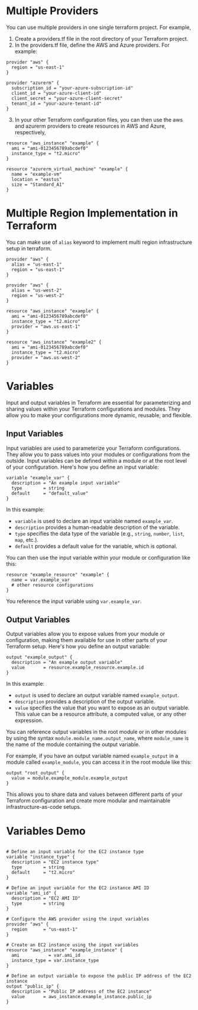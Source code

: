 # Multiple Providers

You can use multiple providers in one single terraform project. For example,


1. Create a providers.tf file in the root directory of your Terraform project.
2. In the providers.tf file, define the AWS and Azure providers. For example:


```
provider "aws" {
  region = "us-east-1"
}

provider "azurerm" {
  subscription_id = "your-azure-subscription-id"
  client_id = "your-azure-client-id"
  client_secret = "your-azure-client-secret"
  tenant_id = "your-azure-tenant-id"
}
```

3. In your other Terraform configuration files, you can then use the aws and azurerm providers to create resources in AWS and Azure, respectively,

```
resource "aws_instance" "example" {
  ami = "ami-0123456789abcdef0"
  instance_type = "t2.micro"
}

resource "azurerm_virtual_machine" "example" {
  name = "example-vm"
  location = "eastus"
  size = "Standard_A1"
}
```

# Multiple Region Implementation in Terraform

You can make use of `alias` keyword to implement multi region infrastructure setup in
terraform.

```
provider "aws" {
  alias = "us-east-1"
  region = "us-east-1"
}

provider "aws" {
  alias = "us-west-2"
  region = "us-west-2"
}

resource "aws_instance" "example" {
  ami = "ami-0123456789abcdef0"
  instance_type = "t2.micro"
  provider = "aws.us-east-1"
}

resource "aws_instance" "example2" {
  ami = "ami-0123456789abcdef0"
  instance_type = "t2.micro"
  provider = "aws.us-west-2"
}
```

# Variables

Input and output variables in Terraform are essential for parameterizing and sharing values within your Terraform configurations and modules. They allow you to make your configurations more dynamic, reusable, and flexible.

## Input Variables

Input variables are used to parameterize your Terraform configurations. They allow you to pass values into your modules or configurations from the outside. Input variables can be defined within a module or at the root level of your configuration. Here's how you define an input variable:

```hcl
variable "example_var" {
  description = "An example input variable"
  type        = string
  default     = "default_value"
}
```

In this example:

- `variable` is used to declare an input variable named `example_var`.
- `description` provides a human-readable description of the variable.
- `type` specifies the data type of the variable (e.g., `string`, `number`, `list`, `map`, etc.).
- `default` provides a default value for the variable, which is optional.

You can then use the input variable within your module or configuration like this:

```hcl
resource "example_resource" "example" {
  name = var.example_var
  # other resource configurations
}
```

You reference the input variable using `var.example_var`.

## Output Variables

Output variables allow you to expose values from your module or configuration, making them available for use in other parts of your Terraform setup. Here's how you define an output variable:

```hcl
output "example_output" {
  description = "An example output variable"
  value       = resource.example_resource.example.id
}
```

In this example:

- `output` is used to declare an output variable named `example_output`.
- `description` provides a description of the output variable.
- `value` specifies the value that you want to expose as an output variable. This value can be a resource attribute, a computed value, or any other expression.

You can reference output variables in the root module or in other modules by using the syntax `module.module_name.output_name`, where `module_name` is the name of the module containing the output variable.

For example, if you have an output variable named `example_output` in a module called `example_module`, you can access it in the root module like this:

```hcl
output "root_output" {
  value = module.example_module.example_output
}
```

This allows you to share data and values between different parts of your Terraform configuration and create more modular and maintainable infrastructure-as-code setups.

# Variables Demo

```hcl

# Define an input variable for the EC2 instance type
variable "instance_type" {
  description = "EC2 instance type"
  type        = string
  default     = "t2.micro"
}

# Define an input variable for the EC2 instance AMI ID
variable "ami_id" {
  description = "EC2 AMI ID"
  type        = string
}

# Configure the AWS provider using the input variables
provider "aws" {
  region      = "us-east-1"
}

# Create an EC2 instance using the input variables
resource "aws_instance" "example_instance" {
  ami           = var.ami_id
  instance_type = var.instance_type
}

# Define an output variable to expose the public IP address of the EC2 instance
output "public_ip" {
  description = "Public IP address of the EC2 instance"
  value       = aws_instance.example_instance.public_ip
}

```

